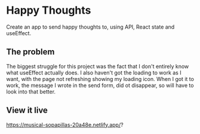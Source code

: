 # Happy Thoughts

Create an app to send happy thoughts to, using API, React state and useEffect.


## The problem

The biggest struggle for this project was the fact that I don't entirely know what useEffect actually does. I also haven't got the loading to work as I want, with the page not refreshing showing my loading icon. When I got it to work, the message I wrote in the send form, did ot disappear, so will have to look into that better.


## View it live

https://musical-sopapillas-20a48e.netlify.app/?

